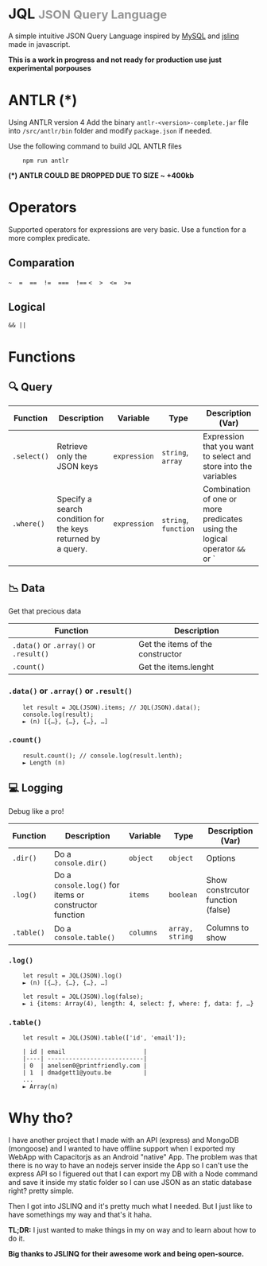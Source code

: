 # JQL <small style="opacity:0.45">JSON Query Language</small>
A simple intuitive JSON Query Language inspired by [MySQL](https://www.mysql.com/) and [jslinq](https://github.com/maurobussini/jslinq) made in javascript.

**This is a work in progress and not ready for production use just experimental porpouses**

# ANTLR (*)
Using ANTLR version 4
Add the binary `antlr-<version>-complete.jar` file into `/src/antlr/bin` folder and modify `package.json` if needed.

Use the following command to build JQL ANTLR files
```
	npm run antlr
```
**(*) ANTLR COULD BE DROPPED DUE TO SIZE ~ +400kb**

# Operators
Supported operators for expressions are very basic. Use a function for a more complex predicate.

## Comparation

`~  =  ==  !=  ===  !==`
`<  >  <=  >=`

## Logical

`&& ||`


# Functions

## 🔍 Query

| **Function** | **Description**                                              | **Variable** | **Type**             | **Description (Var)**                                                         |
|--------------|--------------------------------------------------------------|--------------|----------------------|-------------------------------------------------------------------------------|
| `.select()`  | Retrieve only the JSON keys                                  | `expression` | `string`, `array`    | Expression that you want to select and store into the variables               |
| `.where()`   | Specify a search condition for the keys returned by a query. | `expression` | `string`, `function` | Combination of one or more predicates using the logical operator `&&` or `||` |

## 📉 Data
Get that precious data

| **Function**                           | **Description**                  |
|----------------------------------------|----------------------------------|
| `.data()` or `.array()` or `.result()` | Get the items of the constructor |
| `.count()`                             | Get the items.lenght             |

### `.data()` or `.array()` or `.result()`
```
	let result = JQL(JSON).items; // JQL(JSON).data();
	console.log(result);
	► (n) [{…}, {…}, {…}, …]
```

### `.count()`
```
	result.count(); // console.log(result.lenth);
	► Length (n)
```

## 💻 Logging
Debug like a pro!

| **Function** | **Description**                                        | **Variable** | **Type**      | **Description (Var)**             |
|--------------|--------------------------------------------------------|--------------|---------------|-----------------------------------|
| `.dir()`     | Do a `console.dir()`                                   | `object`   | `object`        | Options                           |
| `.log()`     | Do a `console.log()` for items or constructor function | `items`    | `boolean`       | Show constrcutor function (false) |
| `.table()`   | Do a `console.table()`                                 | `columns`  | `array, string` | Columns to show                   |

### `.log()`
```
	let result = JQL(JSON).log()
	► (n) [{…}, {…}, {…}, …]

	let result = JQL(JSON).log(false);
	► i {items: Array(4), length: 4, select: ƒ, where: ƒ, data: ƒ, …}
```

### `.table()`
```
	let result = JQL(JSON).table(['id', 'email']);

	| id | email                      |
	|----| ---------------------------|
	| 0  | anelsen0@printfriendly.com |
	| 1  | dmadgett1@youtu.be         |
	...
	► Array(n)
```


# Why tho?
I have another project that I made with an API (express) and MongoDB (mongoose) and I wanted to have
offline support when I exported my WebApp with Capacitorjs as an Android "native" App.
The problem was that there is no way to have an nodejs server inside the App so I can't use the express API
so I figuered out that I can export my DB with a Node command and save it inside my static folder so I can use JSON as an static database right? pretty simple.

Then I got into JSLINQ and it's pretty much what I needed. But I just like to have somethings my way and that's it haha.

**TL;DR:** I just wanted to make things in my on way and to learn about how to do it.

**Big thanks to JSLINQ for their awesome work and being open-source.**
